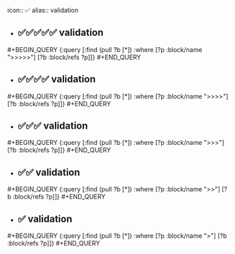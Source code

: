 icon:: ✅
alias:: validation

- ## ✅✅✅✅✅ validation
#+BEGIN_QUERY
{:query [:find (pull ?b [*])
         :where
         [?p :block/name ">>>>>"]
         [?b :block/refs ?p]]}
#+END_QUERY

- ## ✅✅✅✅ validation
#+BEGIN_QUERY
{:query [:find (pull ?b [*])
         :where
         [?p :block/name ">>>>"]
         [?b :block/refs ?p]]}
#+END_QUERY

- ## ✅✅✅ validation
#+BEGIN_QUERY
{:query [:find (pull ?b [*])
         :where
         [?p :block/name ">>>"]
         [?b :block/refs ?p]]}
#+END_QUERY

- ## ✅✅ validation
#+BEGIN_QUERY
{:query [:find (pull ?b [*])
         :where
         [?p :block/name ">>"]
         [?b :block/refs ?p]]}
#+END_QUERY

- ## ✅ validation
#+BEGIN_QUERY
{:query [:find (pull ?b [*])
         :where
         [?p :block/name ">"]
         [?b :block/refs ?p]]}
#+END_QUERY











